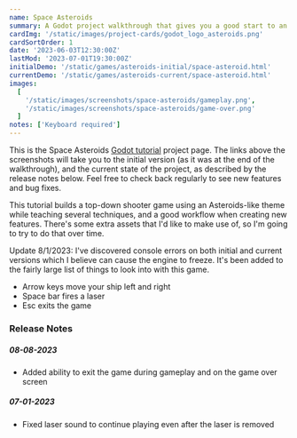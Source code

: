 ```yaml
---
name: Space Asteroids
summary: A Godot project walkthrough that gives you a good start to an Asteroids-like arcade shooter
cardImg: '/static/images/project-cards/godot_logo_asteroids.png'
cardSortOrder: 1
date: '2023-06-03T12:30:00Z'
lastMod: '2023-07-01T19:30:00Z'
initialDemo: '/static/games/asteroids-initial/space-asteroid.html'
currentDemo: '/static/games/asteroids-current/space-asteroid.html'
images:
  [
    '/static/images/screenshots/space-asteroids/gameplay.png',
    '/static/images/screenshots/space-asteroids/game-over.png'
  ]
notes: ['Keyboard required']
---
```


This is the Space Asteroids [Godot tutorial][1] project page. The links above the screenshots will take you to the
initial version (as it was at the end of the walkthrough), and the current state of the project, as described by the
release notes below. Feel free to check back regularly to see new features and bug fixes.

This tutorial builds a top-down shooter game using an Asteroids-like theme while teaching several techniques, and a
good workflow when creating new features. There's some extra assets that I'd like to make use of, so I'm going to try
to do that over time.

Update 8/1/2023: I've discovered console errors on both initial and current versions which I believe can cause the
engine to freeze. It's been added to the fairly large list of things to look into with this game.

- Arrow keys move your ship left and right
- Space bar fires a laser
- Esc exits the game

### Release Notes

##### 08-08-2023

- Added ability to exit the game during gameplay and on the game over screen

##### 07-01-2023

- Fixed laser sound to continue playing even after the laser is removed

[1]: https://www.codingkaiju.com/tutorials/space-asteroid-arcade-shooter/

